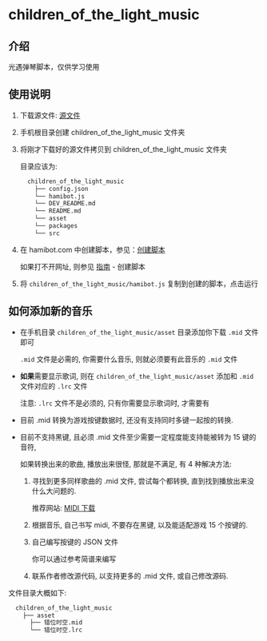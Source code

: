 # children_of_the_light_music

## 介绍

光遇弹琴脚本，仅供学习使用

## 使用说明

1.  下载源文件: [源文件](https://gitee.com/yomua/technology-changes-life/tree/master/packages/autojs/children_of_the_light_music)

2.  手机根目录创建 children_of_the_light_music 文件夹

3.  将刚才下载好的源文件拷贝到 children_of_the_light_music 文件夹

    目录应该为:

    ```bash
      children_of_the_light_music
        ├── config.json
        └── hamibot.js
        └── DEV_README.md
        └── README.md
        └── asset
        └── packages
        └── src
    ```

4.  在 hamibot.com 中创建脚本，参见：[创建脚本](https://docs.hamibot.com/guide/tutorial-create-script)

    如果打不开网址, 则参见 [指南](https://docs.hamibot.com/guide/install-hamibot) - 创建脚本

5.  将 `children_of_the_light_music/hamibot.js` 复制到创建的脚本，点击运行

## 如何添加新的音乐

- 在手机目录 `children_of_the_light_music/asset` 目录添加你下载 `.mid` 文件即可

  `.mid` 文件是必需的, 你需要什么音乐, 则就必须要有此音乐的 `.mid` 文件

- **如果**需要显示歌词, 则在 `children_of_the_light_music/asset` 添加和 `.mid` 文件对应的 `.lrc` 文件

  注意: `.lrc` 文件不是必须的, 只有你需要显示歌词时, 才需要有

- 目前 .mid 转换为游戏按键数据时, 还没有支持同时多键一起按的转换.

- 目前不支持黑键, 且必须 .mid 文件至少需要一定程度能支持能被转为 15 键的音符,

  如果转换出来的歌曲, 播放出来很怪, 那就是不满足, 有 4 种解决方法:

  1. 寻找到更多同样歌曲的 .mid 文件, 尝试每个都转换, 直到找到播放出来没什么大问题的.
  
      推荐网站: [MIDI 下载](https://www.midishow.com/)

  2. 根据音乐, 自己书写 midi, 不要存在黑键, 以及能适配游戏 15 个按键的.
    
  3. 自己编写按键的 JSON 文件

     你可以通过参考简谱来编写

  4. 联系作者修改源代码, 以支持更多的 .mid 文件, 或自己修改源码.

文件目录大概如下:

```bash
  children_of_the_light_music
    ├── asset
      ├── 错位时空.mid
      └── 错位时空.lrc
```
